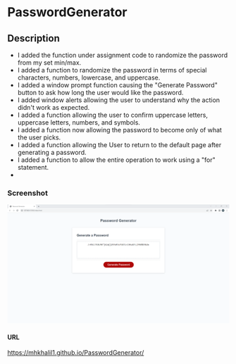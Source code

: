 # PasswordGenerator

## Description
 - I added the function under assignment code to randomize the password from my set min/max.
 - I added a function to randomize the password in terms of special characters, numbers, lowercase, and uppercase.
 - I added a window prompt function causing the "Generate Password" button to ask how long the user would like the password.
 - I added window alerts allowing the user to understand why the action didn't work as expected.
 - I added a function allowing the user to confirm uppercase letters, uppercase letters, numbers, and symbols.
 - I added a function now allowing the password to become only of what the user picks.
 - I added a function allowing the User to return to the default page after generating a password.
 - I added a function to allow the entire operation to work using a "for" statement.
 - 

### Screenshot
![This is a screenshot of the password generator](./assets/images/Password%20Gen.png)
#### URL
https://mhkhalil1.github.io/PasswordGenerator/